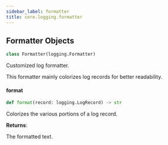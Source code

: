 ```yaml
---
sidebar_label: formatter
title: core.logging.formatter
---
```


## Formatter Objects

```python
class Formatter(logging.Formatter)
```

Customized log formatter.

This formatter mainly colorizes log records for better readability.

#### format

```python
def format(record: logging.LogRecord) -> str
```

Colorizes the various portions of a log record.

**Returns**:

  The formatted text.

